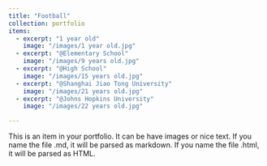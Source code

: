 ```yaml
---
title: "Football"
collection: portfolio
items:
  - excerpt: "1 year old"
    image: "/images/1 year old.jpg"
  - excerpt: "@Elementary School"
    image: "/images/9 years old.jpg"
  - excerpt: "@High School"
    image: "/images/15 years old.jpg"
  - excerpt: "@Shanghai Jiao Tong University"
    image: "/images/21 years old.jpg"
  - excerpt: "@Johns Hopkins University"
    image: "/images/22 years old.jpg"

---
```




This is an item in your portfolio. It can be have images or nice text. If you name the file .md, it will be parsed as markdown. If you name the file .html, it will be parsed as HTML. 

